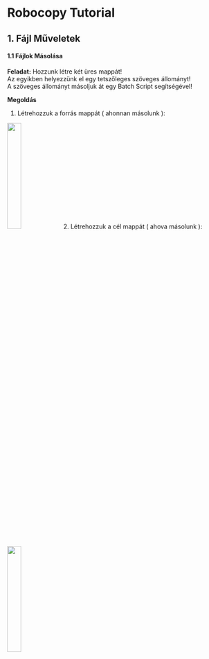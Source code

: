 # Robocopy Tutorial

## 1. Fájl Műveletek  

#### 1.1 Fájlok Másolása

<b>Feladat:</b> Hozzunk létre két üres mappát!  
Az egyikben helyezzünk el egy tetszőleges szöveges állományt!  
A szöveges állományt másoljuk át egy Batch Script segítségével!  
  
<b>Megoldás</b>
1. Létrehozzuk a forrás mappát ( ahonnan másolunk ):
<img src="https://github.com/user-attachments/assets/e15dac90-f8f4-4a73-b341-e80edbb33dc6" width="25%" height="25%" />
2. Létrehozzuk a cél mappát ( ahova másolunk ):  
<img src="https://github.com/user-attachments/assets/a900e730-a784-45c0-ae43-44b8206bd0d8" width="25%" height="25%" />


